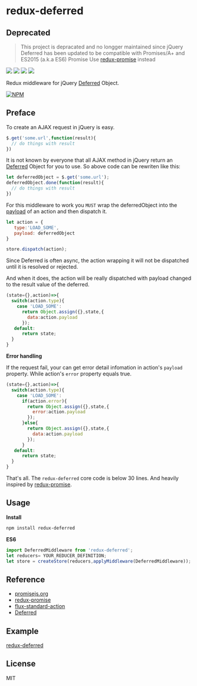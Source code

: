 # redux-deferred

## Deprecated

> This project is depracated and no longger maintained since jQuery Deferred has been updated to be compatible with
>  Promises/A+ and ES2015 (a.k.a ES6) Promise [](https://jquery.com/upgrade-guide/3.0/#deferred)
> Use [redux-promise](https://www.npmjs.com/package/redux-promise) instead

[![](https://img.shields.io/travis/wyvernnot/redux-deferred.svg)](https://travis-ci.org/wyvernnot/redux-deferred)
[![](https://img.shields.io/npm/v/redux-deferred.svg)](https://www.npmjs.com/package/redux-deferred)
[![](https://img.shields.io/coveralls/wyvernnot/redux-deferred.svg)](https://coveralls.io/github/wyvernnot/redux-deferred)
[![](https://img.shields.io/npm/l/redux-deferred.svg)](https://github.com/wyvernnot/redux-deferred/blob/master/LICENSE)

Redux middleware for jQuery [Deferred](http://api.jquery.com/category/deferred-object/) Object.

[![NPM](https://nodei.co/npm/redux-deferred.png)](https://nodei.co/npm/redux-deferred/)

## Preface

To create an AJAX request in jQuery is easy.

```js
$.get('some.url',function(result){
  // do things with result
})
```

It is not known by everyone that all AJAX method in jQuery return an [Deferred](http://api.jquery.com/category/deferred-object/)
Object for you to use. So above code can be rewriten like this:

```js
let deferredObject = $.get('some.url');
deferredObject.done(function(result){
  // do things with result
})
```

For this middleware to work you `MUST` wrap the deferredObject into the [payload](https://github.com/acdlite/flux-standard-action#payload)
of an action and then dispatch it.

```js
let action = {
   type:'LOAD_SOME',
   payload: deferredObject
}

store.dispatch(action);
```

Since Deferred is often async, the action wrapping it will not be dispatched until it is resolved or rejected.

And when it does, the action will be really dispatched with payload changed to the result value of the deferred.

```js
(state={},action)=>{
  switch(action.type){
    case 'LOAD_SOME':
      return Object.assign({},state,{
        data:action.payload
      });
   default:
      return state;
  }
}
```

**Error handling**

If the request fail, your can get error detail infomation in action's `payload` property.
While action's `error` property equals true.

```js
(state={},action)=>{
  switch(action.type){
    case 'LOAD_SOME':
      if(action.error){
        return Object.assign({},state,{
          error:action.payload
        });
      }else{
        return Object.assign({},state,{
          data:action.payload
        });
      }
   default:
      return state;
  }
}
```

That's all. The `redux-deferred` core code is below 30 lines. And heavily inspired by [redux-promise](https://github.com/acdlite/redux-promise).

## Usage

**Install**
```sh
npm install redux-deferred
```
**ES6**

```js
import DeferredMiddleware from 'redux-deferred';
let reducers= YOUR_REDUCER_DEFINITION;
let store = createStore(reducers,applyMiddleware(DeferredMiddleware));
```

## Reference

- [promisejs.org](https://www.promisejs.org/)
- [redux-promise](https://github.com/acdlite/redux-promise)
- [flux-standard-action](https://github.com/acdlite/flux-standard-action)
- [Deferred](http://api.jquery.com/category/deferred-object)


## Example

[redux-deferred](https://github.com/wyvernnot/redux-deferred-example)

## License

MIT

